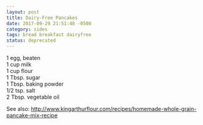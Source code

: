 ```yaml
---
layout: post
title: Dairy-Free Pancakes
date: 2017-09-29 21:51:48 -0500
category: sides
tags: bread breakfast dairyfree
status: deprecated
---
```

1 egg, beaten  
1 cup milk  
1 cup flour  
1 Tbsp. sugar  
1 Tbsp. baking powder  
1/2 tsp. salt  
2 Tbsp. vegetable oil  
  
See also: <http://www.kingarthurflour.com/recipes/homemade-whole-grain-pancake-mix-recipe>
